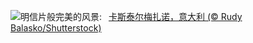 ![](https://www.bing.com/th?id=OHR.CastelmazzanoSunrise_ZH-CN6733875019_UHD.jpg&w=1000)明信片般完美的风景:&nbsp;&ensp;[卡斯泰尔梅扎诺，意大利 (© Rudy Balasko/Shutterstock)](https://www.bing.com/th?id=OHR.CastelmazzanoSunrise_ZH-CN6733875019_UHD.jpg)
<br><br/>
